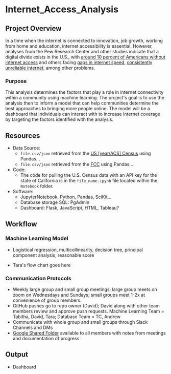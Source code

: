 # Internet_Access_Analysis

## Project Overview

In a time when the internet is connected to innovation, job growth, working from home and education, internet accessibility is essential. 
However, analyses from the Pew Research Center and other studies indicate that a digital divide exists in the U.S., with [around 10 percent of Americans without internet access](https://www.pewresearch.org/fact-tank/2019/04/22/some-americans-dont-use-the-internet-who-are-they/) and others facing [gaps in internet speed](https://www.pcmag.com/news/these-us-rural-areas-have-the-highest-and-lowest-internet-speeds), [consistently unreliable internet](https://thenevadaindependent.com/article/in-rural-nevada-bridging-the-education-digital-divide-largely-means-improving-internet-access), among other problems.

### Purpose

This analysis determines the factors that play a role in internet connectivity within a community using machine learning.
The project's goal is to use the analysis then to inform a model that can help communities determine the best approaches to bringing more people online.
The model will be a dashboard that individuals can interact with to increase internet coverage by targeting the factors identified with the analysis.


## Resources
- Data Source:
  - `file.csv/json` retrieved from the [US [year/ACS] Census](https://www.census.gov/quickfacts/NV) using Pandas...
  - `file.csv/json` retrieved from the [FCC](https://www.census.gov/quickfacts/NV) using Pandas...
- Code: 
  - The code for pulling the U.S. Census data with an API key for the state of California is in the `file_name.ipynb` file located within the `Notebook` folder.
- Software:
  - JupyterNotebook, Python, Pandas, SciKit...
  - Database storage SQL: PgAdmin
  - Dashboard: Flask, JavaScript, HTML, Tableau?
## Workflow

### Machine Learning Model
- Logistical regression, multicollinearity, decision tree, principal component analysis, reasonable score


- Tara's flow chart goes here
### Communication Protocols
- Weekly large group and small group meetings; large group meets on zoom on Wednesdays and Sundays; small groups meet 1-2x at convenience of group members.
- GitHub pushes go to repo owner (David); David along with other team members review and approve push requests. 
  Machine Learning Team = Tabitha, David, Tara; Database Team = TC, Andrew
- Communicate with whole group and small groups through Slack Channels and DMs
- [Google Shared Folder](https://drive.google.com/drive/folders/1iTgYdopYC7-NkrwVKEIwUNZN5K2RShPh?usp=sharing) available to all members with notes from meetings and documentation of progress 


## Output
- Dashboard